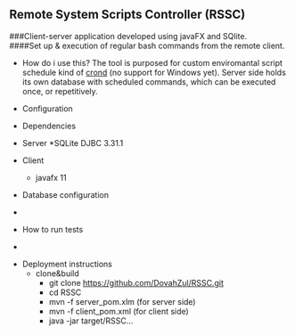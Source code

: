 ## Remote System Scripts Controller (RSSC)<br />
###Client-server application developed using javaFX and SQlite.<br />
####Set up & execution of regular bash commands from the remote client.<br />    
    
* How do i use this?
The tool is purposed for custom enviromantal script schedule kind of [crond](https://en.wikipedia.org/wiki/Cron) (no support for Windows yet).
Server side holds its own database with scheduled commands, which can be executed once, or repetitively.

* Configuration
* Dependencies
* Server
    *SQLite DJBC 3.31.1

* Client
    * javafx 11

* Database configuration
 - 
* How to run tests
 - 
* Deployment instructions
    + clone&build
        * git clone https://github.com/DovahZul/RSSC.git
        * cd RSSC
        * mvn -f server_pom.xlm (for server side)
        * mvn -f client_pom.xml (for client side)
        * java -jar target/RSSC...

